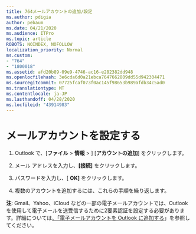 ```yaml
---
title: 764メールアカウントの追加/設定
ms.author: pdigia
author: pebaum
ms.date: 04/21/2020
ms.audience: ITPro
ms.topic: article
ROBOTS: NOINDEX, NOFOLLOW
localization_priority: Normal
ms.custom:
- "764"
- "1800018"
ms.assetid: afd20b89-09e9-4746-ac16-e282382dd948
ms.openlocfilehash: 3e6cda6d0a21ebca7647662809dd55d942304471
ms.sourcegitcommit: 07725fcaf073f0ac145f98653b989afdb34c5ad0
ms.translationtype: MT
ms.contentlocale: ja-JP
ms.lasthandoff: 04/28/2020
ms.locfileid: "43914983"
---
```

# <a name="set-up-email-accounts"></a>メールアカウントを設定する

1. Outlook で、[**ファイル** > **情報** > ] [**アカウントの追加**] をクリックします。

2. メール アドレスを入力し、**[接続]** をクリックします。

3. パスワードを入力し、[ **OK]** をクリックします。

4. 複数のアカウントを追加するには、これらの手順を繰り返します。

**注**: Gmail、Yahoo、iCloud などの一部の電子メールアカウントでは、Outlook を使用して電子メールを送受信するために2要素認証を設定する必要があります。詳細については[、「電子メールアカウントを Outlook に追加する](https://support.office.com/article/6e27792a-9267-4aa4-8bb6-c84ef146101b.aspx)」を参照してください。
  
